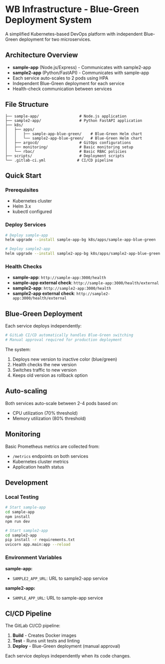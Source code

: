 # WB Infrastructure - Blue-Green Deployment System

A simplified Kubernetes-based DevOps platform with independent Blue-Green deployment for two microservices.

## Architecture Overview

- **sample-app** (Node.js/Express) - Communicates with sample2-app
- **sample2-app** (Python/FastAPI) - Communicates with sample-app  
- Each service auto-scales to 2 pods using HPA
- Independent Blue-Green deployment for each service
- Health-check communication between services

## File Structure

```
├── sample-app/                  # Node.js application
├── sample2-app/                 # Python FastAPI application  
├── k8s/
│   ├── apps/
│   │   ├── sample-app-blue-green/    # Blue-Green Helm chart
│   │   └── sample2-app-blue-green/   # Blue-Green Helm chart
│   ├── argocd/                  # GitOps configurations
│   ├── monitoring/              # Basic monitoring setup
│   └── rbac/                    # Basic RBAC policies
├── scripts/                     # Deployment scripts
└── .gitlab-ci.yml              # CI/CD pipeline
```

## Quick Start

### Prerequisites
- Kubernetes cluster
- Helm 3.x
- kubectl configured

### Deploy Services

```bash
# Deploy sample-app
helm upgrade --install sample-app-bg k8s/apps/sample-app-blue-green

# Deploy sample2-app  
helm upgrade --install sample2-app-bg k8s/apps/sample2-app-blue-green
```

### Health Checks

- **sample-app**: `http://sample-app:3000/health`
- **sample-app external check**: `http://sample-app:3000/health/external`
- **sample2-app**: `http://sample2-app:3000/health` 
- **sample2-app external check**: `http://sample2-app:3000/health/external`

## Blue-Green Deployment

Each service deploys independently:

```bash
# GitLab CI/CD automatically handles Blue-Green switching
# Manual approval required for production deployment
```

The system:
1. Deploys new version to inactive color (blue/green)
2. Health checks the new version
3. Switches traffic to new version
4. Keeps old version as rollback option

## Auto-scaling

Both services auto-scale between 2-4 pods based on:
- CPU utilization (70% threshold)
- Memory utilization (80% threshold)

## Monitoring

Basic Prometheus metrics are collected from:
- `/metrics` endpoints on both services
- Kubernetes cluster metrics
- Application health status

## Development

### Local Testing

```bash
# Start sample-app
cd sample-app
npm install
npm run dev

# Start sample2-app  
cd sample2-app
pip install -r requirements.txt
uvicorn app.main:app --reload
```

### Environment Variables

**sample-app:**
- `SAMPLE2_APP_URL`: URL to sample2-app service

**sample2-app:**
- `SAMPLE_APP_URL`: URL to sample-app service

## CI/CD Pipeline

The GitLab CI/CD pipeline:

1. **Build** - Creates Docker images
2. **Test** - Runs unit tests and linting
3. **Deploy** - Blue-Green deployment (manual approval)

Each service deploys independently when its code changes.

